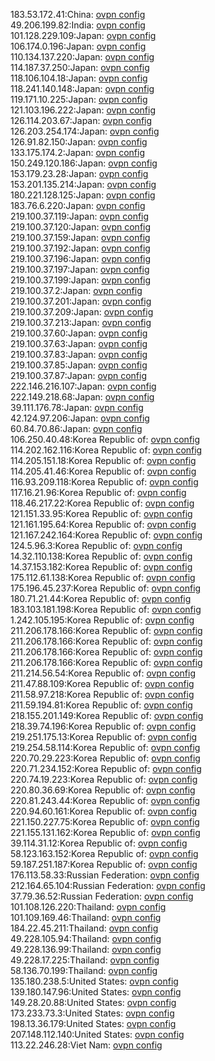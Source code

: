 183.53.172.41:China: [ovpn config](vpn/183_53_172_41.ovpn)  
49.206.199.82:India: [ovpn config](vpn/49_206_199_82.ovpn)  
101.128.229.109:Japan: [ovpn config](vpn/101_128_229_109.ovpn)  
106.174.0.196:Japan: [ovpn config](vpn/106_174_0_196.ovpn)  
110.134.137.220:Japan: [ovpn config](vpn/110_134_137_220.ovpn)  
114.187.37.250:Japan: [ovpn config](vpn/114_187_37_250.ovpn)  
118.106.104.18:Japan: [ovpn config](vpn/118_106_104_18.ovpn)  
118.241.140.148:Japan: [ovpn config](vpn/118_241_140_148.ovpn)  
119.171.10.225:Japan: [ovpn config](vpn/119_171_10_225.ovpn)  
121.103.196.222:Japan: [ovpn config](vpn/121_103_196_222.ovpn)  
126.114.203.67:Japan: [ovpn config](vpn/126_114_203_67.ovpn)  
126.203.254.174:Japan: [ovpn config](vpn/126_203_254_174.ovpn)  
126.91.82.150:Japan: [ovpn config](vpn/126_91_82_150.ovpn)  
133.175.174.2:Japan: [ovpn config](vpn/133_175_174_2.ovpn)  
150.249.120.186:Japan: [ovpn config](vpn/150_249_120_186.ovpn)  
153.179.23.28:Japan: [ovpn config](vpn/153_179_23_28.ovpn)  
153.201.135.214:Japan: [ovpn config](vpn/153_201_135_214.ovpn)  
180.221.128.125:Japan: [ovpn config](vpn/180_221_128_125.ovpn)  
183.76.6.220:Japan: [ovpn config](vpn/183_76_6_220.ovpn)  
219.100.37.119:Japan: [ovpn config](vpn/219_100_37_119.ovpn)  
219.100.37.120:Japan: [ovpn config](vpn/219_100_37_120.ovpn)  
219.100.37.159:Japan: [ovpn config](vpn/219_100_37_159.ovpn)  
219.100.37.192:Japan: [ovpn config](vpn/219_100_37_192.ovpn)  
219.100.37.196:Japan: [ovpn config](vpn/219_100_37_196.ovpn)  
219.100.37.197:Japan: [ovpn config](vpn/219_100_37_197.ovpn)  
219.100.37.199:Japan: [ovpn config](vpn/219_100_37_199.ovpn)  
219.100.37.2:Japan: [ovpn config](vpn/219_100_37_2.ovpn)  
219.100.37.201:Japan: [ovpn config](vpn/219_100_37_201.ovpn)  
219.100.37.209:Japan: [ovpn config](vpn/219_100_37_209.ovpn)  
219.100.37.213:Japan: [ovpn config](vpn/219_100_37_213.ovpn)  
219.100.37.60:Japan: [ovpn config](vpn/219_100_37_60.ovpn)  
219.100.37.63:Japan: [ovpn config](vpn/219_100_37_63.ovpn)  
219.100.37.83:Japan: [ovpn config](vpn/219_100_37_83.ovpn)  
219.100.37.85:Japan: [ovpn config](vpn/219_100_37_85.ovpn)  
219.100.37.87:Japan: [ovpn config](vpn/219_100_37_87.ovpn)  
222.146.216.107:Japan: [ovpn config](vpn/222_146_216_107.ovpn)  
222.149.218.68:Japan: [ovpn config](vpn/222_149_218_68.ovpn)  
39.111.176.78:Japan: [ovpn config](vpn/39_111_176_78.ovpn)  
42.124.97.206:Japan: [ovpn config](vpn/42_124_97_206.ovpn)  
60.84.70.86:Japan: [ovpn config](vpn/60_84_70_86.ovpn)  
106.250.40.48:Korea Republic of: [ovpn config](vpn/106_250_40_48.ovpn)  
114.202.162.116:Korea Republic of: [ovpn config](vpn/114_202_162_116.ovpn)  
114.205.151.18:Korea Republic of: [ovpn config](vpn/114_205_151_18.ovpn)  
114.205.41.46:Korea Republic of: [ovpn config](vpn/114_205_41_46.ovpn)  
116.93.209.118:Korea Republic of: [ovpn config](vpn/116_93_209_118.ovpn)  
117.16.21.96:Korea Republic of: [ovpn config](vpn/117_16_21_96.ovpn)  
118.46.217.22:Korea Republic of: [ovpn config](vpn/118_46_217_22.ovpn)  
121.151.33.95:Korea Republic of: [ovpn config](vpn/121_151_33_95.ovpn)  
121.161.195.64:Korea Republic of: [ovpn config](vpn/121_161_195_64.ovpn)  
121.167.242.164:Korea Republic of: [ovpn config](vpn/121_167_242_164.ovpn)  
124.5.96.3:Korea Republic of: [ovpn config](vpn/124_5_96_3.ovpn)  
14.32.110.138:Korea Republic of: [ovpn config](vpn/14_32_110_138.ovpn)  
14.37.153.182:Korea Republic of: [ovpn config](vpn/14_37_153_182.ovpn)  
175.112.61.138:Korea Republic of: [ovpn config](vpn/175_112_61_138.ovpn)  
175.196.45.237:Korea Republic of: [ovpn config](vpn/175_196_45_237.ovpn)  
180.71.21.44:Korea Republic of: [ovpn config](vpn/180_71_21_44.ovpn)  
183.103.181.198:Korea Republic of: [ovpn config](vpn/183_103_181_198.ovpn)  
1.242.105.195:Korea Republic of: [ovpn config](vpn/1_242_105_195.ovpn)  
211.206.178.166:Korea Republic of: [ovpn config](vpn/211_206_178_166.ovpn)  
211.206.178.166:Korea Republic of: [ovpn config](vpn/211_206_178_166.ovpn)  
211.206.178.166:Korea Republic of: [ovpn config](vpn/211_206_178_166.ovpn)  
211.206.178.166:Korea Republic of: [ovpn config](vpn/211_206_178_166.ovpn)  
211.214.56.54:Korea Republic of: [ovpn config](vpn/211_214_56_54.ovpn)  
211.47.88.109:Korea Republic of: [ovpn config](vpn/211_47_88_109.ovpn)  
211.58.97.218:Korea Republic of: [ovpn config](vpn/211_58_97_218.ovpn)  
211.59.194.81:Korea Republic of: [ovpn config](vpn/211_59_194_81.ovpn)  
218.155.201.149:Korea Republic of: [ovpn config](vpn/218_155_201_149.ovpn)  
218.39.74.196:Korea Republic of: [ovpn config](vpn/218_39_74_196.ovpn)  
219.251.175.13:Korea Republic of: [ovpn config](vpn/219_251_175_13.ovpn)  
219.254.58.114:Korea Republic of: [ovpn config](vpn/219_254_58_114.ovpn)  
220.70.29.223:Korea Republic of: [ovpn config](vpn/220_70_29_223.ovpn)  
220.71.234.152:Korea Republic of: [ovpn config](vpn/220_71_234_152.ovpn)  
220.74.19.223:Korea Republic of: [ovpn config](vpn/220_74_19_223.ovpn)  
220.80.36.69:Korea Republic of: [ovpn config](vpn/220_80_36_69.ovpn)  
220.81.243.44:Korea Republic of: [ovpn config](vpn/220_81_243_44.ovpn)  
220.94.60.161:Korea Republic of: [ovpn config](vpn/220_94_60_161.ovpn)  
221.150.227.75:Korea Republic of: [ovpn config](vpn/221_150_227_75.ovpn)  
221.155.131.162:Korea Republic of: [ovpn config](vpn/221_155_131_162.ovpn)  
39.114.31.12:Korea Republic of: [ovpn config](vpn/39_114_31_12.ovpn)  
58.123.163.152:Korea Republic of: [ovpn config](vpn/58_123_163_152.ovpn)  
59.187.251.187:Korea Republic of: [ovpn config](vpn/59_187_251_187.ovpn)  
176.113.58.33:Russian Federation: [ovpn config](vpn/176_113_58_33.ovpn)  
212.164.65.104:Russian Federation: [ovpn config](vpn/212_164_65_104.ovpn)  
37.79.36.52:Russian Federation: [ovpn config](vpn/37_79_36_52.ovpn)  
101.108.126.220:Thailand: [ovpn config](vpn/101_108_126_220.ovpn)  
101.109.169.46:Thailand: [ovpn config](vpn/101_109_169_46.ovpn)  
184.22.45.211:Thailand: [ovpn config](vpn/184_22_45_211.ovpn)  
49.228.105.94:Thailand: [ovpn config](vpn/49_228_105_94.ovpn)  
49.228.136.99:Thailand: [ovpn config](vpn/49_228_136_99.ovpn)  
49.228.17.225:Thailand: [ovpn config](vpn/49_228_17_225.ovpn)  
58.136.70.199:Thailand: [ovpn config](vpn/58_136_70_199.ovpn)  
135.180.238.5:United States: [ovpn config](vpn/135_180_238_5.ovpn)  
139.180.147.96:United States: [ovpn config](vpn/139_180_147_96.ovpn)  
149.28.20.88:United States: [ovpn config](vpn/149_28_20_88.ovpn)  
173.233.73.3:United States: [ovpn config](vpn/173_233_73_3.ovpn)  
198.13.36.179:United States: [ovpn config](vpn/198_13_36_179.ovpn)  
207.148.112.140:United States: [ovpn config](vpn/207_148_112_140.ovpn)  
113.22.246.28:Viet Nam: [ovpn config](vpn/113_22_246_28.ovpn)  
